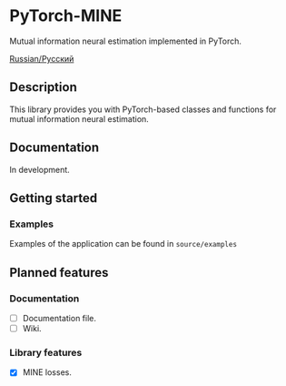 # PyTorch-MINE
Mutual information neural estimation implemented in PyTorch.

[Russian/Русский](./README_ru.md)

## Description
This library provides you with PyTorch-based classes and functions for mutual information neural estimation.

## Documentation
In development.

## Getting started
### Examples
Examples of the application can be found in `source/examples`

## Planned features
### Documentation
- [ ] Documentation file.
- [ ] Wiki.

### Library features
- [x] MINE losses.

